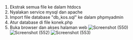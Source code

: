 1. Ekstrak semua file ke dalam htdocs
2. Nyalakan service mysql dan apache
3. Import file database "db_kos.sql" ke dalam phpmyadmin
4. Atur database di file konek.php
5. Buka browser dan akses halaman web
![Screenshot (550)](https://github.com/rosalndhrp/dorm-business-template/assets/136696164/2b679160-98e2-48c4-af0f-1bb6cd26827d)
![Screenshot (552)](https://github.com/rosalndhrp/dorm-business-template/assets/136696164/c79ed83a-73da-43e8-9f34-998f4aeeeee0)
![Screenshot (553)](https://github.com/rosalndhrp/dorm-business-template/assets/136696164/8f539771-a527-443a-82f6-0e2f1222a491)

